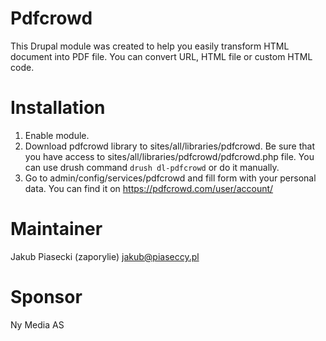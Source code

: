 Pdfcrowd
==========================

This Drupal module was created to help you easily transform HTML document into
PDF file. You can convert URL, HTML file or custom HTML code.

Installation
==========================

1. Enable module.
2. Download pdfcrowd library to sites/all/libraries/pdfcrowd. Be sure that you
have access to sites/all/libraries/pdfcrowd/pdfcrowd.php file. You can use drush
command `drush dl-pdfcrowd` or do it manually.
3. Go to admin/config/services/pdfcrowd and fill form with your personal data.
You can find it on https://pdfcrowd.com/user/account/

Maintainer
==========================
Jakub Piasecki (zaporylie) jakub@piaseccy.pl

Sponsor
==========================
Ny Media AS
